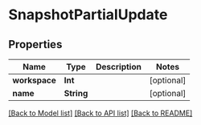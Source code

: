 # SnapshotPartialUpdate

## Properties

Name | Type | Description | Notes
------------ | ------------- | ------------- | -------------
**workspace** | **Int** |  | [optional] 
**name** | **String** |  | [optional] 

[[Back to Model list]](../#documentation-for-models) [[Back to API list]](../#documentation-for-api-endpoints) [[Back to README]](../)


